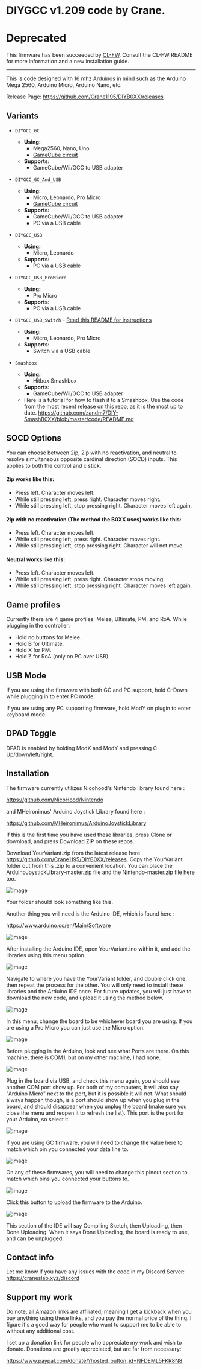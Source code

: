 # DIYGCC v1.209 code by Crane.

# Deprecated

This firmware has been succeeded by [CL-FW](https://github.com/Crane1195/CL-FW). Consult the CL-FW README for more information and a new installation guide.

---

This is code designed with 16 mhz Arduinos in mind such as the Arduino Mega 2560, Arduino Micro, Arduino Nano, etc.

Release Page: https://github.com/Crane1195/DIYB0XX/releases

## Variants

- `DIYGCC_GC`
  - __**Using:**__
    - Mega2560, Nano, Uno
    - [GameCube circuit](https://cdn.discordapp.com/attachments/557665530677559307/680513973694627847/micro_diyb0xx_schematic.png)
  - __**Supports:**__
    - GameCube/Wii/GCC to USB adapter

- `DIYGCC_GC_And_USB`
  - __**Using:**__
    - Micro, Leonardo, Pro Micro
    - [GameCube circuit](https://cdn.discordapp.com/attachments/557665530677559307/680513973694627847/micro_diyb0xx_schematic.png)
  - __**Supports:**__
    - GameCube/Wii/GCC to USB adapter
    - PC via a USB cable

- `DIYGCC_USB`
  - __**Using:**__
    - Micro, Leonardo
  - __**Supports:**__
    - PC via a USB cable

- `DIYGCC_USB_ProMicro`
  - __**Using:**__
    - Pro Micro
  - __**Supports:**__
    - PC via a USB cable

- `DIYGCC_USB_Switch` - [Read this README for instructions](https://github.com/Crane1195/DIYB0XX/blob/master/code/DIYGCC_USB_Switch_Beta/README.md)
  - __**Using:**__
    - Micro, Leonardo, Pro Micro
  - __**Supports:**__
    - Switch via a USB cable

- `Smashbox`
  - __**Using:**__
    - Hitbox Smashbox
  - __**Supports:**__
    - GameCube/Wii/GCC to USB adapter
  - Here is a tutorial for how to flash it to a Smashbox. Use the code from the most recent release on this repo, as it is the most up to date.
https://github.com/zandm7/DIY-SmashB0XX/blob/master/code/README.md

## SOCD Options
You can choose between 2ip, 2ip with no reactivation, and neutral to resolve simultaneous opposite cardinal direction (SOCD) inputs. This applies to both the control and c stick.

#### 2ip works like this:
* Press left. Character moves left.
* While still pressing left, press right. Character moves right.
* While still pressing left, stop pressing right. Character moves left again.

#### 2ip with no reactivation (The method the B0XX uses) works like this:
* Press left. Character moves left.
* While still pressing left, press right. Character moves right.
* While still pressing left, stop pressing right. Character will not move.

#### Neutral works like this:
* Press left. Character moves left.
* While still pressing left, press right. Character stops moving.
* While still pressing left, stop pressing right. Character moves left again.

## Game profiles
Currently there are 4 game profiles. Melee, Ultimate, PM, and RoA. While plugging in the controller:
* Hold no buttons for Melee.
* Hold B for Ultimate.
* Hold X for PM.
* Hold Z for RoA (only on PC over USB)

## USB Mode
If you are using the firmware with both GC and PC support, hold C-Down while plugging in to enter PC mode.

If you are using any PC supporting firmware, hold ModY on plugin to enter keyboard mode.

## DPAD Toggle
DPAD is enabled by holding ModX and ModY and pressing C-Up/down/left/right.

## Installation
The firmware currently utilizes Nicohood's Nintendo library found here :

https://github.com/NicoHood/Nintendo

and MHeironimus' Arduino Joystick Library found here :

https://github.com/MHeironimus/ArduinoJoystickLibrary

If this is the first time you have used these libraries, press Clone or download, and press Download ZIP on these repos.

Download YourVariant.zip from the latest release here https://github.com/Crane1195/DIYB0XX/releases. Copy the YourVariant folder out from this .zip to a convenient location. You can place the ArduinoJoystickLibrary-master.zip file and the Nintendo-master.zip file here too.

![image](https://i.imgur.com/2sbIDBU.png)

Your folder should look something like this.

Another thing you will need is the Arduino IDE, which is found here :

https://www.arduino.cc/en/Main/Software

![image](https://i.imgur.com/CHpg0XW.png)

After installing the Arduino IDE, open YourVariant.ino within it, and add the libraries using this menu option.

![image](https://i.imgur.com/naC2TpM.png)

Navigate to where you have the YourVariant folder, and double click one, then repeat the process for the other. You will only need to install these libraries and the Arduino IDE once. For future updates, you will just have to download the new code, and upload it using the method below.

![image](https://i.imgur.com/SV0kNzA.png)

In this menu, change the board to be whichever board you are using. If you are using a Pro Micro you can just use the Micro option. 

![image](https://i.imgur.com/9tYGmu7.png)

Before plugging in the Arduino, look and see what Ports are there. On this machine, there is COM1, but on my other machine, I had none.

![image](https://i.imgur.com/IvchWFZ.png)

Plug in the board via USB, and check this menu again, you should see another COM port show up. For both of my computers, it will also say "Arduino Micro" next to the port, but it is possible it will not. What should always happen though, is a port should show up when you plug in the board, and should disappear when you unplug the board (make sure you close the menu and reopen it to refresh the list). This port is the port for your Arduino, so select it.

![image](https://i.imgur.com/SLpPgmo.png)

If you are using GC firmware, you will need to change the value here to match which pin you connected your data line to.

![image](https://i.imgur.com/yFiT9X9.png)

On any of these firmwares, you will need to change this pinout section to match which pins you connected your buttons to.

![image](https://i.imgur.com/dayg2lX.png)

Click this button to upload the firmware to the Arduino.

![image](https://i.imgur.com/CY3OeIv.png)

This section of the IDE will say Compiling Sketch, then Uploading, then Done Uploading. When it says Done Uploading, the board is ready to use, and can be unplugged.

## Contact info
Let me know if you have any issues with the code in my Discord Server:
https://craneslab.xyz/discord

## Support my work

Do note, all Amazon links are affiliated, meaning I get a kickback when you buy anything using these links, and you pay the normal price of the thing. I figure it's a good way for people who want to support me to be able to without any additional cost.

I set up a donation link for people who appreciate my work and wish to donate. Donations are greatly appreciated, but are far from necessary:

https://www.paypal.com/donate/?hosted_button_id=NFDEML5FKR8N8
